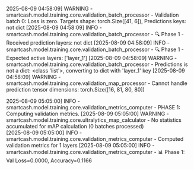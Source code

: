 2025-08-09 04:58:09] WARNING - smartcash.model.training.core.validation_batch_processor - Validation batch 0: Loss is zero. Targets shape: torch.Size([41, 6]), Predictions keys: not dict
[2025-08-09 04:58:09] INFO - smartcash.model.training.core.validation_batch_processor - 🔍 Phase 1 - Received prediction layers: not dict
[2025-08-09 04:58:09] INFO - smartcash.model.training.core.validation_batch_processor - 🔍 Phase 1 - Expected active layers: ['layer_1']
[2025-08-09 04:58:09] WARNING - smartcash.model.training.core.validation_batch_processor - Predictions is not a dict: <class 'list'>, converting to dict with 'layer_1' key
[2025-08-09 04:58:09] WARNING - smartcash.model.training.core.validation_map_processor - Cannot handle prediction tensor dimensions: torch.Size([16, 81, 80, 80])

2025-08-09 05:05:00] INFO - smartcash.model.training.core.validation_metrics_computer - PHASE 1: Computing validation metrics.
[2025-08-09 05:05:00] WARNING - smartcash.model.training.core.ultralytics_map_calculator - No statistics accumulated for mAP calculation (0 batches processed)                                                                                               
[2025-08-09 05:05:00] INFO - smartcash.model.training.core.validation_metrics_computer - Computed validation metrics for 1 layers
[2025-08-09 05:05:00] INFO - smartcash.model.training.core.validation_metrics_computer - 📊 Phase 1: Val Loss=0.0000, Accuracy=0.1166